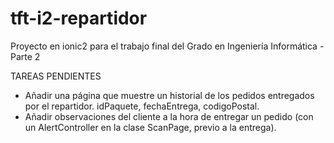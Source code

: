 # tft-i2-repartidor
Proyecto en ionic2 para el trabajo final del Grado en Ingeniería Informática - Parte 2

TAREAS PENDIENTES

- Añadir una página que muestre un historial de los pedidos entregados por el repartidor. idPaquete, fechaEntrega, codigoPostal.
- Añadir observaciones del cliente a la hora de entregar un pedido (con un AlertController en la clase ScanPage, previo a la entrega).